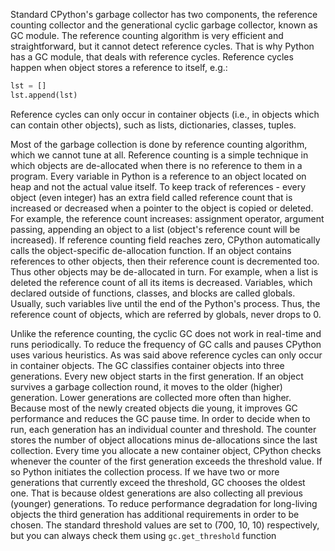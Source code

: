 Standard CPython's garbage collector has two components, the reference counting collector and the generational cyclic garbage collector, known as GC module.
The reference counting algorithm is very efficient and straightforward, but it cannot detect reference cycles. That is why Python has a GC module, that deals with reference cycles. Reference cycles happen when object stores a reference to itself, e.g.:

```Python
lst = []
lst.append(lst)
```

Reference cycles can only occur in container objects (i.e., in objects which can contain other objects), such as lists, dictionaries, classes, tuples.

Most of the garbage collection is done by reference counting algorithm, which we cannot tune at all. Reference counting is a simple technique in which objects are de-allocated when there is no reference to them in a program. Every variable in Python is a reference to an object located on heap and not the actual value itself. To keep track of references - every object (even integer) has an extra field called reference count that is increased or decreased when a pointer to the object is copied or deleted. For example, the reference count increases: assignment operator, argument passing, appending an object to a list (object's reference count will be increased). If reference counting field reaches zero, CPython automatically calls the object-specific de-allocation function. If an object contains references to other objects, then their reference count is decremented too. Thus other objects may be de-allocated in turn. For example, when a list is deleted the reference count of all its items is decreased. Variables, which declared outside of functions, classes, and blocks are called globals. Usually, such variables live until the end of the Python's process. Thus, the reference count of objects, which are referred by globals, never drops to 0.

Unlike the reference counting, the cyclic GC does not work in real-time and runs periodically. To reduce the frequency of GC calls and pauses CPython uses various heuristics. As was said above reference cycles can only occur in container objects. The GC classifies container objects into three generations. Every new object starts in the first generation. If an object survives a garbage collection round, it moves to the older (higher) generation. Lower generations are collected more often than higher. Because most of the newly created objects die young, it improves GC performance and reduces the GC pause time. In order to decide when to run, each generation has an individual counter and threshold. The counter stores the number of object allocations minus de-allocations since the last collection. Every time you allocate a new container object, CPython checks whenever the counter of the first generation exceeds the threshold value. If so Python initiates the сollection process. If we have two or more generations that currently exceed the threshold, GC chooses the oldest one. That is because oldest generations are also collecting all previous (younger) generations. To reduce performance degradation for long-living objects the third generation has additional requirements in order to be chosen. The standard threshold values are set to (700, 10, 10) respectively, but you can always check them using `gc.get_threshold` function
